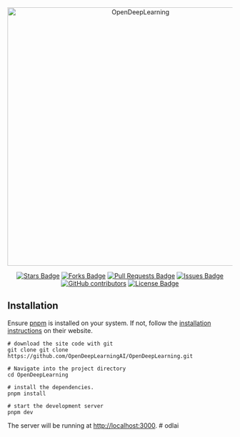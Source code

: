<div align="center">
  <a href="https://www.opendeeplearning.xyz/" target="_blank" >
    <img src="public/opendeeplearning.png" alt="OpenDeepLearning" width="580"/>
  </a>

<a href="https://github.com/OpenDeepLearningAI/OpenDeepLearning/stargazers"><img src="https://img.shields.io/github/stars/OpenDeepLearningAI/OpenDeepLearning" alt="Stars Badge"/></a>
<a href="https://github.com/OpenDeepLearningAI/OpenDeepLearning/network/members"><img src="https://img.shields.io/github/forks/OpenDeepLearningAI/OpenDeepLearning" alt="Forks Badge"/></a>
<a href="https://github.com/OpenDeepLearningAI/OpenDeepLearning/pulls"><img src="https://img.shields.io/github/issues-pr/OpenDeepLearningAI/OpenDeepLearning" alt="Pull Requests Badge"/></a>
<a href="https://github.com/OpenDeepLearningAI/OpenDeepLearning/issues"><img src="https://img.shields.io/github/issues/OpenDeepLearningAI/OpenDeepLearning" alt="Issues Badge"/></a>
<a href="https://github.com/OpenDeepLearningAI/OpenDeepLearning/graphs/contributors"><img alt="GitHub contributors" src="https://img.shields.io/github/contributors/OpenDeepLearningAI/OpenDeepLearning?color=2b9348"></a>
<a href="https://github.com/OpenDeepLearningAI/OpenDeepLearning/blob/master/LICENSE"><img src="https://img.shields.io/github/license/OpenDeepLearningAI/OpenDeepLearning?color=yello" alt="License Badge"/></a>

</div>

## Installation

Ensure [pnpm](https://pnpm.io) is installed on your system. If not, follow the [installation instructions](https://pnpm.io/installation) on their website.

```
# download the site code with git
git clone git clone https://github.com/OpenDeepLearningAI/OpenDeepLearning.git

# Navigate into the project directory
cd OpenDeepLearning

# install the dependencies.
pnpm install

# start the development server
pnpm dev
```

The server will be running at [http://localhost:3000](http://localhost:3000).
#   o d l a i  
 